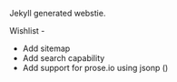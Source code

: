 Jekyll generated webstie.

Wishlist -
- Add sitemap
- Add search capability
- Add support for prose.io using jsonp ()
